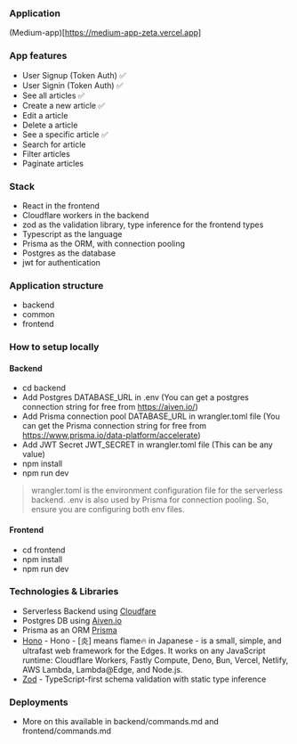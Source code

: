 ### Application
(Medium-app)[https://medium-app-zeta.vercel.app]

### App features

- User Signup (Token Auth) ✅
- User Signin (Token Auth) ✅
- See all articles ✅
- Create a new article ✅
- Edit a article 
- Delete a article
- See a specific article ✅
- Search for article
- Filter articles
- Paginate articles

### Stack

- React in the frontend
- Cloudflare workers in the backend
- zod as the validation library, type inference for the frontend types
- Typescript as the language
- Prisma as the ORM, with connection pooling
- Postgres as the database
- jwt for authentication

### Application structure

- backend
- common
- frontend

### How to setup locally

#### Backend
- cd backend
- Add Postgres DATABASE_URL in .env (You can get a postgres connection string for free from https://aiven.io/)
- Add Prisma connection pool DATABASE_URL in wrangler.toml file (You can get the Prisma connection string for free from https://www.prisma.io/data-platform/accelerate)
- Add JWT Secret JWT_SECRET in wrangler.toml file (This can be any value)
- npm install
- npm run dev 

> wrangler.toml is the environment configuration file for the serverless backend. .env is also used by Prisma for connection pooling. So, ensure you are configuring both env files.

#### Frontend
- cd frontend
- npm install
- npm run dev 

### Technologies & Libraries
- Serverless Backend using [Cloudfare](https://www.cloudflare.com/)
- Postgres DB using [Aiven.io](aiven.io)
- Prisma as an ORM [Prisma](prisma.io)
- [Hono](https://hono.dev/) - Hono - [炎] means flame🔥 in Japanese - is a small, simple, and ultrafast web framework for the Edges. It works on any JavaScript runtime: Cloudflare Workers, Fastly Compute, Deno, Bun, Vercel, Netlify, AWS Lambda, Lambda@Edge, and Node.js.
- [Zod](https://zod.dev) - TypeScript-first schema validation with static type inference

### Deployments

- More on this available in backend/commands.md and frontend/commands.md

